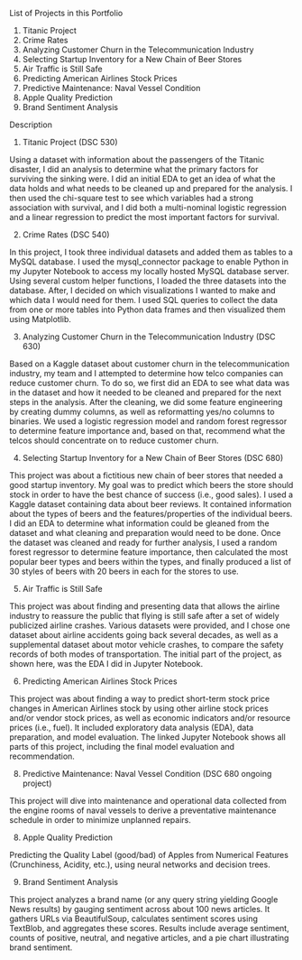 List of Projects in this Portfolio

1. Titanic Project
2. Crime Rates
3. Analyzing Customer Churn in the Telecommunication Industry
4. Selecting Startup Inventory for a New Chain of Beer Stores
5. Air Traffic is Still Safe
6. Predicting American Airlines Stock Prices
7. Predictive Maintenance: Naval Vessel Condition
8. Apple Quality Prediction
9. Brand Sentiment Analysis

Description

1.	Titanic Project (DSC 530)

Using a dataset with information about the passengers of the Titanic disaster, I did an analysis to determine what the primary factors for surviving the sinking were. I did an initial EDA to get an idea of what the data holds and what needs to be cleaned up and prepared for the analysis. I then used the chi-square test to see which variables had a strong association with survival, and I did both a multi-nominal logistic regression and a linear regression to predict the most important factors for survival.

2.	Crime Rates (DSC 540)

In this project, I took three individual datasets and added them as tables to a MySQL database. I used the mysql_connector package to enable Python in my Jupyter Notebook to access my locally hosted MySQL database server. Using several custom helper functions, I loaded the three datasets into the database. After, I decided on which visualizations I wanted to make and which data I would need for them. I used SQL queries to collect the data from one or more tables into Python data frames and then visualized them using Matplotlib.

3.	Analyzing Customer Churn in the Telecommunication Industry (DSC 630)

Based on a Kaggle dataset about customer churn in the telecommunication industry, my team and I attempted to determine how telco companies can reduce customer churn. To do so, we first did an EDA to see what data was in the dataset and how it needed to be cleaned and prepared for the next steps in the analysis. After the cleaning, we did some feature engineering by creating dummy columns, as well as reformatting yes/no columns to binaries. We used a logistic regression model and random forest regressor to determine feature importance and, based on that, recommend what the telcos should concentrate on to reduce customer churn.

4.	Selecting Startup Inventory for a New Chain of Beer Stores (DSC 680)

This project was about a fictitious new chain of beer stores that needed a good startup inventory. My goal was to predict which beers the store should stock in order to have the best chance of success (i.e., good sales). I used a Kaggle dataset containing data about beer reviews. It contained information about the types of beers and the features/properties of the individual beers. I did an EDA to determine what information could be gleaned from the dataset and what cleaning and preparation would need to be done. Once the dataset was cleaned and ready for further analysis, I used a random forest regressor to determine feature importance, then calculated the most popular beer types and beers within the types, and finally produced a list of 30 styles of beers with 20 beers in each for the stores to use.

5.	Air Traffic is Still Safe

This project was about finding and presenting data that allows the airline industry to reassure the public that flying is still safe after a set of widely publicized airline crashes. Various datasets were provided, and I chose one dataset about airline accidents going back several decades, as well as a supplemental dataset about motor vehicle crashes, to compare the safety records of both modes of transportation. The initial part of the project, as shown here, was the EDA I did in Jupyter Notebook.

6.	Predicting American Airlines Stock Prices
   
This project was about finding a way to predict short-term stock price changes in American Airlines stock by using other airline stock prices and/or vendor stock prices, as well as economic indicators and/or resource prices (i.e., fuel). It included exploratory data analysis (EDA), data preparation, and model evaluation. The linked Jupyter Notebook shows all parts of this project, including the final model evaluation and recommendation.
   
8.	Predictive Maintenance: Naval Vessel Condition (DSC 680 ongoing project)
  
This project will dive into maintenance and operational data collected from the engine rooms of naval vessels to derive a preventative maintenance schedule in order to minimize unplanned repairs.

8. Apple Quality Prediction

Predicting the Quality Label (good/bad) of Apples from Numerical Features (Crunchiness, Acidity, etc.), using neural networks and decision trees.

9. Brand Sentiment Analysis

This project analyzes a brand name (or any query string yielding Google News results) by gauging sentiment across about 100 news articles. It gathers URLs via BeautifulSoup, calculates sentiment scores using TextBlob, and aggregates these scores. Results include average sentiment, counts of positive, neutral, and negative articles, and a pie chart illustrating brand sentiment.


